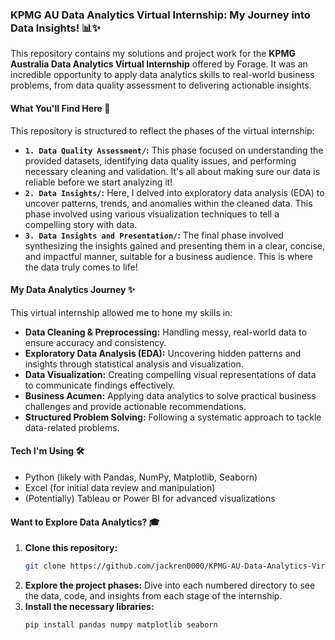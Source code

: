 ### **KPMG AU Data Analytics Virtual Internship: My Journey into Data Insights! 📊✨**

This repository contains my solutions and project work for the **KPMG Australia Data Analytics Virtual Internship** offered by Forage. It was an incredible opportunity to apply data analytics skills to real-world business problems, from data quality assessment to delivering actionable insights.

#### **What You'll Find Here 🚀**

This repository is structured to reflect the phases of the virtual internship:

*   **`1. Data Quality Assessment/`:** This phase focused on understanding the provided datasets, identifying data quality issues, and performing necessary cleaning and validation. It's all about making sure our data is reliable before we start analyzing it!
*   **`2. Data Insights/`:** Here, I delved into exploratory data analysis (EDA) to uncover patterns, trends, and anomalies within the cleaned data. This phase involved using various visualization techniques to tell a compelling story with data.
*   **`3. Data Insights and Presentation/`:** The final phase involved synthesizing the insights gained and presenting them in a clear, concise, and impactful manner, suitable for a business audience. This is where the data truly comes to life!

#### **My Data Analytics Journey ✨**

This virtual internship allowed me to hone my skills in:

*   **Data Cleaning & Preprocessing:** Handling messy, real-world data to ensure accuracy and consistency.
*   **Exploratory Data Analysis (EDA):** Uncovering hidden patterns and insights through statistical analysis and visualization.
*   **Data Visualization:** Creating compelling visual representations of data to communicate findings effectively.
*   **Business Acumen:** Applying data analytics to solve practical business challenges and provide actionable recommendations.
*   **Structured Problem Solving:** Following a systematic approach to tackle data-related problems.

#### **Tech I'm Using 🛠️**

*   Python (likely with Pandas, NumPy, Matplotlib, Seaborn)
*   Excel (for initial data review and manipulation)
*   (Potentially) Tableau or Power BI for advanced visualizations

#### **Want to Explore Data Analytics? 🎓**

1.  **Clone this repository:**
    ```bash
    git clone https://github.com/jackren0000/KPMG-AU-Data-Analytics-Virtual-Internship.git
    ```
2.  **Explore the project phases:** Dive into each numbered directory to see the data, code, and insights from each stage of the internship.
3.  **Install the necessary libraries:**
    ```bash
    pip install pandas numpy matplotlib seaborn
    ```